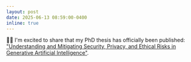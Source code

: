 ```yaml
---
layout: post
date: 2025-06-13 08:59:00-0400
inline: true
---
```


:man_student: I'm excited to share that my PhD thesis has officially been published: ["Understanding and Mitigating Security, Privacy, and Ethical Risks in Generative Artificial Intelligence"](https://tuprints.ulb.tu-darmstadt.de/30054/4/dissertation_struppek.pdf).
